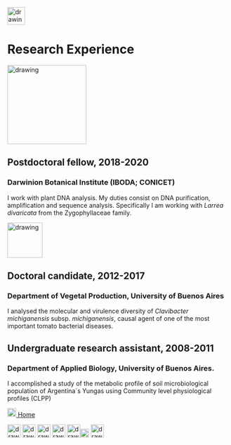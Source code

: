 <img src="https://user-images.githubusercontent.com/57723790/69009478-34fa7500-0934-11ea-96cb-c80303b396d3.jpg" alt="drawing" width="40"/>

# Research Experience

[<img src="https://user-images.githubusercontent.com/57723790/68870719-14cf7980-06da-11ea-813f-24efc025dc4d.png" alt="drawing" width="180"/>](http://www.darwin.edu.ar/)

## Postdoctoral fellow,	2018-2020
### Darwinion Botanical Institute (IBODA; CONICET)

I work with plant DNA analysis. My duties consist on DNA purification, amplification and sequence analysis. Specifically I am working with *Larrea divaricata* from the Zygophyllaceae family.


[<img src="https://user-images.githubusercontent.com/57723790/68878076-df308d80-06e5-11ea-9c43-541764df019c.png" alt="drawing" width="80"/>](https://agro.uba.ar/departamentos/biologia)

## Doctoral candidate, 	2012-2017
### Department of Vegetal Production, University of Buenos Aires
I analysed the molecular and virulence diversity of *Clavibacter michiganensis* subsp. *michiganensis*, causal agent of one of the most important tomato bacterial diseases.

## Undergraduate research assistant,	2008-2011

### Department of Applied Biology, University of Buenos Aires.
I accomplished a study of the metabolic profile of soil microbiological population of Argentina´s Yungas using Community level physiological profiles (CLPP)



[<img src="https://user-images.githubusercontent.com/57723790/69000478-17cf9300-08af-11ea-9b78-c1c25d92d5a7.png" alt="drawing" width="20"/>  Home](https://elianawassermann.github.io/CVenglish/)

[<img src="https://user-images.githubusercontent.com/57723790/69009543-dbdf1100-0934-11ea-8426-7612a55e7be3.png" alt="drawing" width="30"/>](https://elianawassermann.github.io/CVenglish/Education)
[<img src="https://user-images.githubusercontent.com/57723790/69009513-91f62b00-0934-11ea-8871-fd98576062f2.png" alt="drawing" width="30"/>](https://elianawassermann.github.io/CVenglish/Achievements)
[<img src="https://user-images.githubusercontent.com/57723790/69009439-e5b44480-0933-11ea-8c7a-a59c860072fb.png" alt="drawing" width="30"/>](https://elianawassermann.github.io/CVenglish/Publications)
[<img src="https://user-images.githubusercontent.com/57723790/69009410-a7b72080-0933-11ea-8121-a513590fa685.jpg" alt="drawing" width="30"/>](https://elianawassermann.github.io/CVenglish/TeachingExperience)
[<img src="https://user-images.githubusercontent.com/57723790/69000607-199a5600-08b1-11ea-85d5-6a10820e101e.jpg" alt="drawing" width="30"/><img src="https://user-images.githubusercontent.com/57723790/69000586-dcce5f00-08b0-11ea-8ffe-79dd8abb9cde.png" alt="drawing" width="20"/>](https://elianawassermann.github.io/CVenglish/Skills_Languages)
[<img src="https://user-images.githubusercontent.com/57723790/69009564-19439e80-0935-11ea-8dc3-2d57865e2b54.jpg" alt="drawing" width="30"/>](https://elianawassermann.github.io/CVenglish/References)


